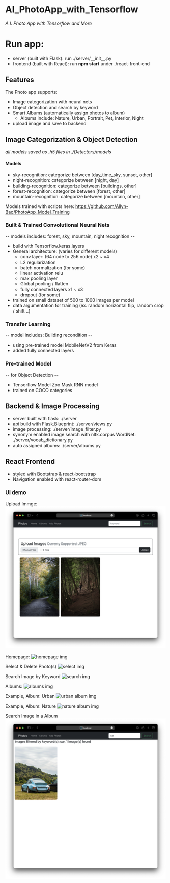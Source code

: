 # AI_PhotoApp_with_Tensorflow
*A.I. Photo App with Tensorflow and More*

# Run app:
- server (built with Flask): run ./server/_\_init__.py
- frontend (built with React): run __npm start__ under ./react-front-end

## Features
The Photo app supports:
- Image categorization with neural nets
- Object detection and search by keyword
- Smart Albums (automatically assign photos to album)
  - Albums include: Nature, Urban, Portrait, Pet, Interior, Night
- upload image and save to backend
    
## Image Categorization & Object Detection
*all models saved as .h5 files in ./Detectors/models*

#### Models

- sky-recognition: categorize between [day_time_sky, sunset, other]
- night-recognition: categorize between [night, day]
- building-recognition: categorize between [buildings, other]
- forest-recognition: categorize between [forest, other]
- mountain-recognition: categorize between [mountain, other]

Models trained with scripts here: https://github.com/Allyn-Bao/PhotoApp_Model_Training


### Built & Trained Convolutional Neural Nets

-- models includes: forest, sky, mountain, night recognition --

- build with Tensorflow.keras.layers
- General architecture: (varies for different models)
  - conv layer: (64 node to 256 node) x2 ~ x4
  - L2 regularization
  - batch normalization (for some)
  - linear activation relu
  - max pooling layer
  - Global pooling / flatten
  - fully connected layers x1 ~ x3
  - dropout (for some)
- trained on small dataset of 500 to 1000 images per model
- data argumentation for training (ex. random horizontal flip, random crop / shift ..)

### Transfer Learning

-- model includes: Building recondition --

- using pre-trained model MobileNetV2 from Keras
- added fully connected layers

### Pre-trained Model

-- for Object Detection --

- Tensorflow Model Zoo Mask RNN model
- trained on COCO categories

## Backend & Image Processing

- server built with flask: ./server
- api build with Flask.Blueprint: ./server/views.py
- image processing: ./server/image_filter.py
- synonym enabled image search with nltk.corpus WordNet: ./server/vocab_dictionary.py
- auto assigned albums: ./server/albums.py

## React Frontend

- styled with Bootstrap & react-bootstrap
- Navigation enabled with react-router-dom

### UI demo

Upload Immge:
![upload img](./demo%20photos/upload_image_with_images_list.png)

Homepage:
![homepage img](./demo%20photos/homepage.png)

Select & Delete Photo(s)
![select img](./demo%20photos/home_select.png)

Search Image by Keyword
![search img](./demo%20photos/word_search.png)

Albums:
![albums img](./demo%20photos/albums.png)

Example, Album: Urban
![urban album img](./demo%20photos/urban_album.png)

Example, Album: Nature
![nature album img](./demo%20photos/nature_album.png)

Search Image in a Album
![album search](./demo%20photos/nature_search_cars.png)


